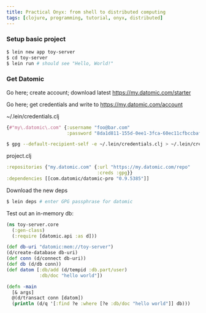 ```yaml
---
title: Practical Onyx: from shell to distributed computing
tags: [clojure, programming, tutorial, onyx, distributed]
---
```


### Setup basic project

```bash
$ lein new app toy-server
$ cd toy-server
$ lein run # should see "Hello, World!"
```

### Get Datomic

Go here; create account; download latest
https://my.datomic.com/starter

Go here; get credentials and write to
https://my.datomic.com/account

~/.lein/credentials.clj
```clojure
{#"my\.datomic\.com" {:username "foo@bar.com"
                      :password "8da1d811-155d-0ee1-3fca-60ec11cfbccbaf"}}
```

```bash
$ gpg --default-recipient-self -e ~/.lein/credentials.clj > ~/.lein/credentials.clj.gpg
```

project.clj
```clojure
:repositories {"my.datomic.com" {:url "https://my.datomic.com/repo"
                                 :creds :gpg}}
:dependencies [[com.datomic/datomic-pro "0.9.5385"]]
```

Download the new deps
```bash
$ lein deps # enter GPG passphrase for datomic
```

Test out an in-memory db:
```clojure
(ns toy-server.core
  (:gen-class)
  (:require [datomic.api :as d]))

(def db-uri "datomic:mem://toy-server")
(d/create-database db-uri)
(def conn (d/connect db-uri))
(def db (d/db conn))
(def datom [:db/add (d/tempid :db.part/user)
            :db/doc "hello world"])

(defn -main
  [& args]
  @(d/transact conn [datom])
  (println (d/q '[:find ?e :where [?e :db/doc "hello world"]] db)))
```
